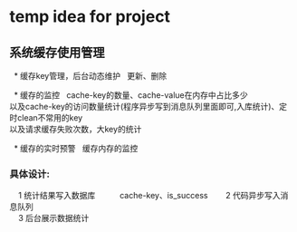 # temp idea for project


## 系统缓存使用管理
   * 缓存key管理，后台动态维护  
      更新、删除  
  
   * 缓存的监控  
      cache-key的数量、cache-value在内存中占比多少   
      以及cache-key的访问数量统计(程序异步写到消息队列里面即可,入库统计)、定时clean不常用的key   
      以及请求缓存失败次数，大key的统计   
     
   * 缓存的实时预警  
      缓存内存的监控   


### 具体设计:    
      1 统计结果写入数据库  
         cache-key、is_success  
      2 代码异步写入消息队列   
      3 后台展示数据统计  
